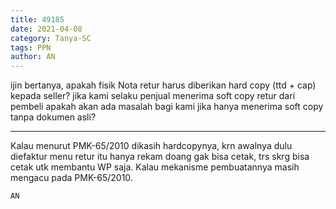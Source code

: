 ```yaml
---
title: 49185
date: 2021-04-08
category: Tanya-SC
tags: PPN
author: AN
---
```


ijin bertanya, apakah fisik Nota retur harus diberikan hard copy (ttd + cap) kepada seller? jika kami selaku penjual menerima soft copy retur dari pembeli apakah akan ada masalah bagi kami jika hanya menerima soft copy tanpa dokumen asli?

---

Kalau menurut PMK-65/2010 dikasih hardcopynya, krn awalnya dulu diefaktur menu retur itu hanya rekam doang gak bisa cetak, trs skrg bisa cetak utk membantu WP saja. Kalau mekanisme pembuatannya masih mengacu pada PMK-65/2010.

`AN`
